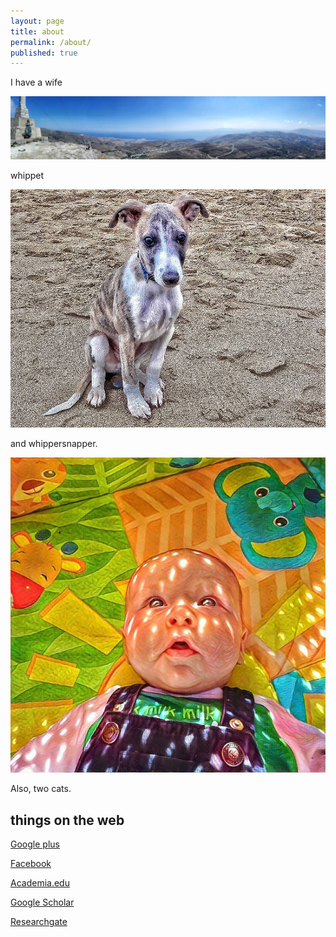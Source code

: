 ```yaml
---
layout: page
title: about
permalink: /about/
published: true
---
```


I have a wife

![wife](images/IMG_20150626_153546-01.jpeg)

whippet

![whippet](images/smidge_puppy.jpg)

and whippersnapper.

![baby](images/arlo.jpg)

Also, two cats.


## things on the web

[Google plus](https://plus.google.com/+ShaneLindsayDr/)

[Facebook](https://www.facebook.com/shane.r.w.lindsay)

[Academia.edu](https://hull.academia.edu/ShaneLindsay)

[Google Scholar](https://scholar.google.co.uk/citations?user=tTSUv-sAAAAJ&hl=en)

[Researchgate](https://www.researchgate.net/profile/Shane_Lindsay)
